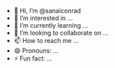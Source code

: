 - 👋 Hi, I’m @sanaiconrad
- 👀 I’m interested in ...
- 🌱 I’m currently learning ...
- 💞️ I’m looking to collaborate on ...
- 📫 How to reach me ...
- 😄 Pronouns: ...
- ⚡ Fun fact: ...

<!---
sanaiconrad/sanaiconrad is a ✨ special ✨ repository because its `README.md` (this file) appears on your GitHub profile.
You can click the Preview link to take a look at your changes.
--->
